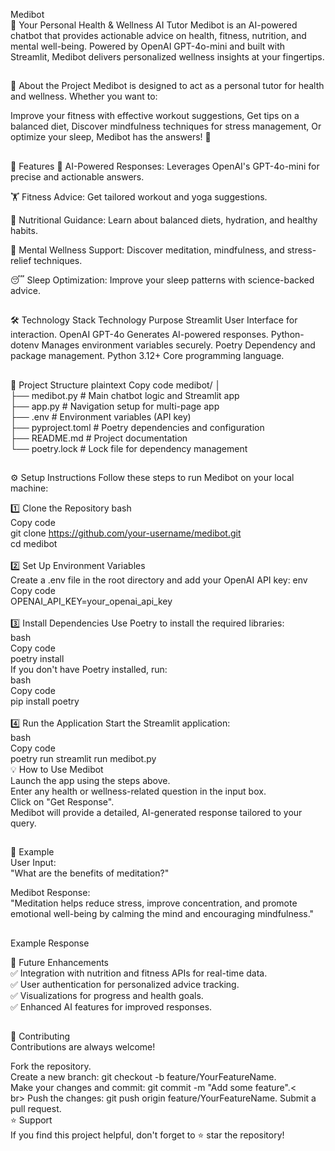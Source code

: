 Medibot <br>
🌟 Your Personal Health & Wellness AI Tutor
Medibot is an AI-powered chatbot that provides actionable advice on health, fitness, nutrition, and mental well-being. Powered by OpenAI GPT-4o-mini and built with Streamlit, Medibot delivers personalized wellness insights at your fingertips.
##
🚀 About the Project
Medibot is designed to act as a personal tutor for health and wellness. Whether you want to:

Improve your fitness with effective workout suggestions,
Get tips on a balanced diet,
Discover mindfulness techniques for stress management,
Or optimize your sleep,
Medibot has the answers! 🧠
##
🎯 Features
🧠 AI-Powered Responses:
Leverages OpenAI's GPT-4o-mini for precise and actionable answers.

🏋️ Fitness Advice:
Get tailored workout and yoga suggestions.

🥗 Nutritional Guidance:
Learn about balanced diets, hydration, and healthy habits.

🧘 Mental Wellness Support:
Discover meditation, mindfulness, and stress-relief techniques.

😴 Sleep Optimization:
Improve your sleep patterns with science-backed advice.
##
🛠️ Technology Stack
Technology	Purpose
Streamlit	User Interface for interaction.
OpenAI GPT-4o	Generates AI-powered responses.
Python-dotenv	Manages environment variables securely.
Poetry	Dependency and package management.
Python 3.12+	Core programming language.
##
📂 Project Structure
plaintext
Copy code
medibot/
│<br>
├── medibot.py           # Main chatbot logic and Streamlit app
<br>
├── app.py               # Navigation setup for multi-page app
<br>
├── .env                 # Environment variables (API key)
<br>
├── pyproject.toml       # Poetry dependencies and configuration
<br>
├── README.md            # Project documentation
<br>
└── poetry.lock          # Lock file for dependency management
##
⚙️ Setup Instructions
Follow these steps to run Medibot on your local machine:

1️⃣ Clone the Repository
bash <br>
Copy code <br>
git clone https://github.com/your-username/medibot.git<br>
cd medibot<br>
<br>
2️⃣ Set Up Environment Variables<br>
Create a .env file in the root directory and add your OpenAI API key:
env<br>
Copy code<br>
OPENAI_API_KEY=your_openai_api_key<br>
<br>
3️⃣ Install Dependencies
Use Poetry to install the required libraries:<br>
bash<br>
Copy code<br>
poetry install<br>
If you don't have Poetry installed, run:<br>
bash<br>
Copy code<br>
pip install poetry<br>
<br>
4️⃣ Run the Application
Start the Streamlit application:<br>
bash<br>
Copy code<br>
poetry run streamlit run medibot.py<br>
💡 How to Use Medibot<br>
Launch the app using the steps above.<br>
Enter any health or wellness-related question in the input box.<br>
Click on "Get Response".<br>
Medibot will provide a detailed, AI-generated response tailored to your query.<br>
##
📝 Example<br>
User Input:<br>
"What are the benefits of meditation?"<br>

Medibot Response:<br>
"Meditation helps reduce stress, improve concentration, and promote emotional well-being by calming the mind and encouraging mindfulness."<br>
##
Example Response

🔮 Future Enhancements<br>
✅ Integration with nutrition and fitness APIs for real-time data.<br>
✅ User authentication for personalized advice tracking.<br>
✅ Visualizations for progress and health goals.<br>
✅ Enhanced AI features for improved responses.<br>
##
🤝 Contributing<br>
Contributions are always welcome!<br>

Fork the repository.<br>
Create a new branch: git checkout -b feature/YourFeatureName.<br>
Make your changes and commit: git commit -m "Add some feature".<<br>br>
Push the changes: git push origin feature/YourFeatureName.
Submit a pull request.<br>
⭐ Support<br>
If you find this project helpful, don't forget to ⭐ star the repository!
